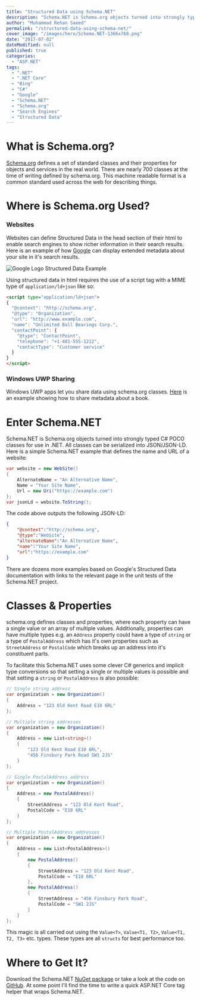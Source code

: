 ```yaml
---
title: "Structured Data using Schema.NET"
description: "Schema.NET is Schema.org objects turned into strongly typed C# POCO classes for use in .NET."
author: "Muhammad Rehan Saeed"
permalink: "/structured-data-using-schema-net/"
cover_image: "/images/hero/Schema.NET-1366x768.png"
date: "2017-07-02"
dateModified: null
published: true
categories:
  - "ASP.NET"
tags:
  - ".NET"
  - ".NET Core"
  - "Bing"
  - "C#"
  - "Google"
  - "Schema.NET"
  - "Schema.org"
  - "Search Engines"
  - "Structured Data"
---
```


# What is Schema.org?

[Schema.org](https://schema.org) defines a set of standard classes and their properties for objects and services in the real world. There are nearly 700 classes at the time of writing defined by schema.org. This machine readable format is a common standard used across the web for describing things.

# Where is Schema.org Used?

### Websites

Websites can define Structured Data in the head section of their html to enable search engines to show richer information in their search results. Here is an example of how [Google](https://developers.google.com/search/docs/guides/intro-structured-data) can display extended metadata about your site in it's search results.

![Google Logo Structured Data Example](./images/Google-Logo-Structured-Data-Example.png)

Using structured data in html requires the use of a script tag with a MIME type of `application/ld+json` like so:

```html
<script type="application/ld+json">
{
  "@context": "http://schema.org",
  "@type": "Organization",
  "url": "http://www.example.com",
  "name": "Unlimited Ball Bearings Corp.",
  "contactPoint": {
    "@type": "ContactPoint",
    "telephone": "+1-401-555-1212",
    "contactType": "Customer service"
  }
}
</script>
```

### Windows UWP Sharing

Windows UWP apps let you share data using schema.org classes. [Here](https://docs.microsoft.com/en-us/uwp/schemas/appxpackage/appxmanifestschema/element-sharetarget) is an example showing how to share metadata about a book.

# Enter Schema.NET

Schema.NET is Schema.org objects turned into strongly typed C# POCO classes for use in .NET. All classes can be serialized into JSON/JSON-LD. Here is a simple Schema.NET example that defines the name and URL of a website:

```cs
var website = new WebSite()
{
    AlternateName = "An Alternative Name",
    Name = "Your Site Name",
    Url = new Uri("https://example.com")
};
var jsonLd = website.ToString();
```

The code above outputs the following JSON-LD:

```json
{
    "@context":"http://schema.org",
    "@type":"WebSite",
    "alternateName":"An Alternative Name",
    "name":"Your Site Name",
    "url":"https://example.com"
}
```

There are dozens more examples based on Google's Structured Data documentation with links to the relevant page in the unit tests of the Schema.NET project.

# Classes & Properties

schema.org defines classes and properties, where each property can have a single value or an array of multiple values. Additionally, properties can have multiple types e.g. an `Address` property could have a type of `string` or a type of `PostalAddress` which has it's own properties such as `StreetAddress` or `PostalCode` which breaks up an address into it's constituent parts.

To facilitate this Schema.NET uses some clever C# generics and implicit type conversions so that setting a single or multiple values is possible and that setting a `string` or `PostalAddress` is also possible:

```cs
// Single string address
var organization = new Organization()
{
    Address = "123 Old Kent Road E10 6RL"
};

// Multiple string addresses
var organization = new Organization()
{
    Address = new List<string>()
    { 
        "123 Old Kent Road E10 6RL",
        "456 Finsbury Park Road SW1 2JS"
    }
};

// Single PostalAddress address
var organization = new Organization()
{
    Address = new PostalAddress()
    {
        StreetAddress = "123 Old Kent Road",
        PostalCode = "E10 6RL"
    }
};

// Multiple PostalAddress addresses
var organization = new Organization()
{
    Address = new List<PostalAddress>()
    {
        new PostalAddress()
        {
            StreetAddress = "123 Old Kent Road",
            PostalCode = "E10 6RL"
        },
        new PostalAddress()
        {
            StreetAddress = "456 Finsbury Park Road",
            PostalCode = "SW1 2JS"
        }
    }
};
```

This magic is all carried out using the `Value<T>`, `Value<T1, T2>`, `Value<T1, T2, T3>` etc. types. These types are all `structs` for best performance too.

# Where to Get It?

Download the Schema.NET [NuGet package](https://www.nuget.org/packages/Schema.NET) or take a look at the code on [GitHub](https://github.com/RehanSaeed/Schema.NET). At some point I'll find the time to write a quick ASP.NET Core tag helper that wraps Schema.NET.
